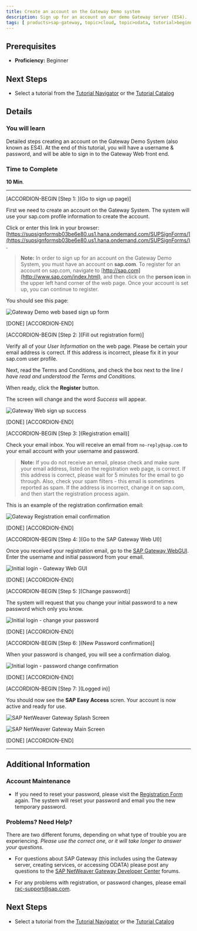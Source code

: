 ```yaml
---
title: Create an account on the Gateway Demo system
description: Sign up for an account on our demo Gateway server (ES4).
tags: [ products>sap-gateway, topic>cloud, topic>odata, tutorial>beginner ]
---
```

## Prerequisites  
 - **Proficiency:** Beginner

## Next Steps
 - Select a tutorial from the [Tutorial Navigator](http://www.sap.com/developer/tutorial-navigator.html) or the [Tutorial Catalog](http://www.sap.com/developer/tutorials.html)

## Details
### You will learn
Detailed steps creating an account on the Gateway Demo System (also known as ES4).  At the end of this tutorial, you will have a username & password, and will be able to sign in to the Gateway Web front end.

### Time to Complete
**10 Min**.

---

[ACCORDION-BEGIN [Step 1: ](Go to sign up page)]

First we need to create an account on the Gateway System.  The system will use your sap.com profile information to create the account.

Click or enter this link in your browser: [https://supsignformsb03be6e80.us1.hana.ondemand.com/SUPSignForms/](https://supsignformsb03be6e80.us1.hana.ondemand.com/SUPSignForms/).

> **Note:** In order to sign up for an account on the Gateway Demo System, you must have an account on **sap.com**.  To register for an account on sap.com, navigate to [http://sap.com](http://www.sap.com/index.html), and then click on the **person icon** in the upper left hand corner of the web page. Once your account is set up, you can continue to register.

You should see this page:

![Gateway Demo web based sign up form](https://raw.githubusercontent.com/SAPDocuments/Tutorials/master/tutorials/gateway-demo-signup/1.png)

[DONE]
[ACCORDION-END]

[ACCORDION-BEGIN [Step 2: ](Fill out registration form)]

Verify all of your *User Information* on the web page. Please be certain your email address is correct.  If this address is incorrect, please fix it in your sap.com user profile.

Next, read the Terms and Conditions, and check the box next to the line *I have read and understood the Terms and Conditions.*

When ready, click the **Register** button.

The screen will change and the word *Success* will appear.

![Gateway Web sign up success](https://raw.githubusercontent.com/SAPDocuments/Tutorials/master/tutorials/gateway-demo-signup/2.png)

[DONE]
[ACCORDION-END]


[ACCORDION-BEGIN [Step 3: ](Registration email)]

Check your email inbox.  You will receive an email from `no-reply@sap.com` to your email account with your username and password.

> **Note:** If you do not receive an email, please check and make sure your email address, listed on the registration web page, is correct.  If this address is correct, please wait for 5 minutes for the email to go through.  Also, check your spam filters - this email is sometimes reported as spam.  If the address is incorrect, change it on sap.com, and then start the registration process again.

This is an example of the registration confirmation email:

![Gateway Registration email confirmation](https://raw.githubusercontent.com/SAPDocuments/Tutorials/master/tutorials/gateway-demo-signup/3.png)

[DONE]
[ACCORDION-END]


[ACCORDION-BEGIN [Step 4: ](Go to the SAP Gateway Web UI)]

Once you received your registration email, go to the [SAP Gateway WebGUI](https://sapes4.sapdevcenter.com/).  Enter the username and initial password from your email.

![Initial login - Gateway Web GUI](https://raw.githubusercontent.com/SAPDocuments/Tutorials/master/tutorials/gateway-demo-signup/4.png)

[DONE]
[ACCORDION-END]


[ACCORDION-BEGIN [Step 5: ](Change password)]

The system will request that you change your initial password to a new password which only you know.

![Initial login - change your password](https://raw.githubusercontent.com/SAPDocuments/Tutorials/master/tutorials/gateway-demo-signup/5.png)

[DONE]
[ACCORDION-END]


[ACCORDION-BEGIN [Step 6: ](New Password confirmation)]

When your password is changed, you will see a confirmation dialog.

![Initial login - password change confirmation](https://raw.githubusercontent.com/SAPDocuments/Tutorials/master/tutorials/gateway-demo-signup/6.png)

[DONE]
[ACCORDION-END]


[ACCORDION-BEGIN [Step 7: ](Logged in)]

You should now see the **SAP Easy Access** scren.  Your account is now active and ready for use.

![SAP NetWeaver Gateway Splash Screen](https://raw.githubusercontent.com/SAPDocuments/Tutorials/master/tutorials/gateway-demo-signup/7.png)

![SAP NetWeaver Gateway Main Screen](https://raw.githubusercontent.com/SAPDocuments/Tutorials/master/tutorials/gateway-demo-signup/8.png)

[DONE]
[ACCORDION-END]

---

## Additional Information

### Account Maintenance

- If you need to reset your password, please visit the [Registration Form](https://supsignformsb03be6e80.us1.hana.ondemand.com/SUPSignForms/) again.  The system will reset your password and email you the new temporary password.


### Problems?  Need Help?
There are two different forums, depending on what type of trouble you are experiencing.  *Please use the correct one, or it will take longer to answer your questions.*

- For questions about SAP Gateway (this includes using the Gateway server, creating services, or accessing ODATA) please post any questions to the [SAP NetWeaver Gateway Developer Center](http://scn.sap.com/community/developer-center/netweaver-gateway) forums.  

- For any problems with registration, or password changes, please email <rac-support@sap.com>.



## Next Steps
 - Select a tutorial from the [Tutorial Navigator](http://www.sap.com/developer/tutorial-navigator.html) or the [Tutorial Catalog](http://www.sap.com/developer/tutorials.html)
